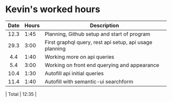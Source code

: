 # Kevin's worked hours

| Date | Hours | Description                                             |
| :--: | ----- | ------------------------------------------------------- |
| 12.3 | 1:45  | Planning, Github setup and start of program             |
| 29.3 | 3:00  | First graphql query, rest api setup, api usage planning |
| 4.4  | 1:40  | Working more on api queries                             |
| 5.4  | 3:00  | Working on front end querying and appearance            |
| 10.4 | 1:30  | Autofill api initial queries                            |
| 11.4 | 1:40  | Autofill with semantic-ui searchform                    |

| Total | 12:35 |
